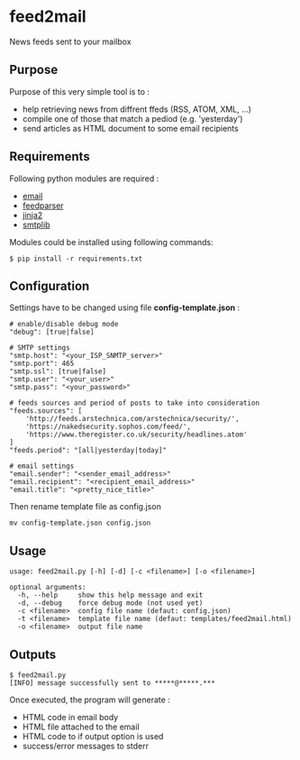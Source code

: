 # feed2mail
News feeds sent to your mailbox

## Purpose 
Purpose of this very simple tool is to :
- help retrieving news from diffrent ffeds (RSS, ATOM, XML, ...)
- compile one of those that match a pediod (e.g. 'yesterday')
- send articles as HTML document to some email recipients

## Requirements
Following python modules are required :
- [email](https://docs.python.org/3/library/email.html)
- [feedparser](https://pythonhosted.org/feedparser/)
- [jinja2](http://jinja.pocoo.org/)
- [smtplib](https://docs.python.org/3/library/smtplib.html)

Modules could be installed using following commands:
```
$ pip install -r requirements.txt
```
## Configuration
Settings have to be changed using file **config-template.json** :
```
# enable/disable debug mode
"debug": [true|false]

# SMTP settings
"smtp.host": "<your_ISP_SNMTP_server>"
"smtp.port": 465
"smtp.ssl": [true|false]
"smtp.user": "<your_user>"
"smtp.pass": "<your_password>"

# feeds sources and period of posts to take into consideration
"feeds.sources": [
    'http://feeds.arstechnica.com/arstechnica/security/',
    'https://nakedsecurity.sophos.com/feed/',
    'https://www.theregister.co.uk/security/headlines.atom'
]
"feeds.period": "[all|yesterday|today]"

# email settings
"email.sender": "<sender_email_address>"
"email.recipient": "<recipient_email_address>"
"email.title": "<pretty_nice_title>"
```
Then rename template file as config.json
```
mv config-template.json config.json
```
## Usage
```
usage: feed2mail.py [-h] [-d] [-c <filename>] [-o <filename>]

optional arguments:
  -h, --help     show this help message and exit
  -d, --debug    force debug mode (not used yet)
  -c <filename>  config file name (defaut: config.json)
  -t <filename>  template file name (defaut: templates/feed2mail.html)
  -o <filename>  output file name
```
## Outputs
```
$ feed2mail.py
[INFO] message successfully sent to *****@*****.***
```
Once executed, the program will generate :
- HTML code in email body
- HTML file attached to the email
- HTML code to <filename> if output option is used
- success/error messages to stderr
